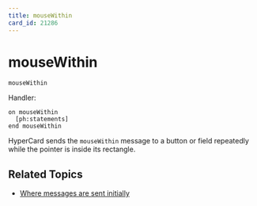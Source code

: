 ```yaml
---
title: mouseWithin
card_id: 21286
---
```


# mouseWithin

```
mouseWithin
```

Handler:

```
on mouseWithin
  [ph:statements]
end mouseWithin
```

HyperCard sends the `mouseWithin` message to a button or field repeatedly while the pointer is inside its rectangle. 

## Related Topics

* [Where messages are sent initially](/HyperTalkReference/systemmessages/Where-messages-are-sent-initially)
